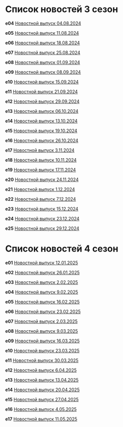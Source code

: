 # Список новостей 3 сезон

**e04** [Новостной выпуск 04.08.2024](./4thAugust24.md) 

**e05** [Новостной выпуск 11.08.2024](./11thAugust24.md)

**e06** [Новостной выпуск 18.08.2024](./18thAugust24.md)

**e07** [Новостной выпуск 25.08.2024](./25thAugust24.md)

**e08** [Новостной выпуск 01.09.2024](./1thSeptember24.md)

**e09** [Новостной выпуск 08.09.2024](./8thSeptember24.md)

**e10** [Новостной выпуск 15.09.2024](./15thSeptember24.md)

**e11** [Новостной выпуск 21.09.2024](./21thSeptember24.md)

**e12** [Новостной выпуск 29.09.2024](./29thSeptember24.md)

**e13** [Новостной выпуск 06.10.2024](./6thOctober24.md)

**e14** [Новостной выпуск 13.10.2024](./13thOctober24.md)

**e15** [Новостной выпуск 19.10.2024](./19thOctober24.md)

**e16** [Новостной выпуск 26.10.2024](./26thOctober24.md)

**e17** [Новостной выпуск 3.11.2024](./02thNovember24.md)

**e18** [Новостной выпуск 10.11.2024](./10thNovember24.md)

**e19** [Новостной выпуск 17.11.2024](./17thNovember24.md)

**e20** [Новостной выпуск 24.11.2024](./24thNovember24.md)

**e21** [Новостной выпуск 1.12.2024](./1thDecember24.md)

**e22** [Новостной выпуск 7.12.2024](./7thDecember24.md)

**e23** [Новостной выпуск 15.12.2024](./15thDecember24.md)

**e24** [Новостной выпуск 23.12.2024](./23thDecember24.md)

**e25** [Новостной выпуск 29.12.2024](./29thDecember24.md)

# Список новостей 4 сезон

**e01** [Новостной выпуск 12.01.2025](./19thJanuary25.md)

**e02** [Новостной выпуск 26.01.2025](./26thJanuary25.md)

**e03** [Новостной выпуск 2.02.2025](./2thFebruary25.md)

**e04** [Новостной выпуск 9.02.2025](./9thFebruary25.md)

**e05** [Новостной выпуск 16.02.2025](./16thFebruary25.md)

**e06** [Новостной выпуск 23.02.2025](./23thFebruary25.md)

**e07** [Новостной выпуск 2.03.2025](./2thMarch25.md)

**e08** [Новостной выпуск 9.03.2025](./9thMarch25.md)

**e09** [Новостной выпуск 16.03.2025](./16thMarch25.md)

**e10** [Новостной выпуск 23.03.2025](./23thMarch25.md)

**e11** [Новостной выпуск 30.03.2025](./30thMarch25.md)

**e12** [Новостной выпуск 6.04.2025](./6thApril25.md)

**e13** [Новостной выпуск 13.04.2025](./13thApril25.md)

**e14** [Новостной выпуск 20.04.2025](./20thApril25.md)

**e15** [Новостной выпуск 27.04.2025](./27thApril25.md)

**e16** [Новостной выпуск 4.05.2025](./4thMay25.md)

**e17** [Новостной выпуск 11.05.2025](./11thMay25.md)
